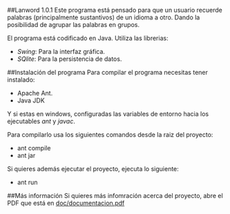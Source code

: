 ##Lanword 1.0.1
Este programa está pensado para que un usuario recuerde palabras (principalmente
sustantivos) de un idioma a otro. Dando la posibilidad de agrupar las palabras
en grupos.

El programa está codificado en Java. Utiliza las librerias:
- _Swing_: Para la interfaz gráfica.
- _SQlite_: Para la persistencia de datos.

##Instalación del programa
Para compilar el programa necesitas tener instalado:
- Apache Ant.
- Java JDK

Y si estas en windows, configuradas las variables de entorno hacia los ejecutables _ant_ y _javac_.

Para compilarlo usa los siguientes comandos desde la raiz del proyecto:
- ant compile
- ant jar

Si quieres además ejecutar el proyecto, ejecuta lo siguiente:
- ant run

##Más información
Si quieres más infomración acerca del proyecto, abre el PDF que está en [doc/documentacion.pdf](doc/documentacion.pdf)
